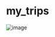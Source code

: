 # my_trips

![image](https://github.com/muhammedzhann/Minimal-Music-Player/assets/130776901/04d1546f-d4a2-4c7a-95f8-d9d8177b47d2)

 
